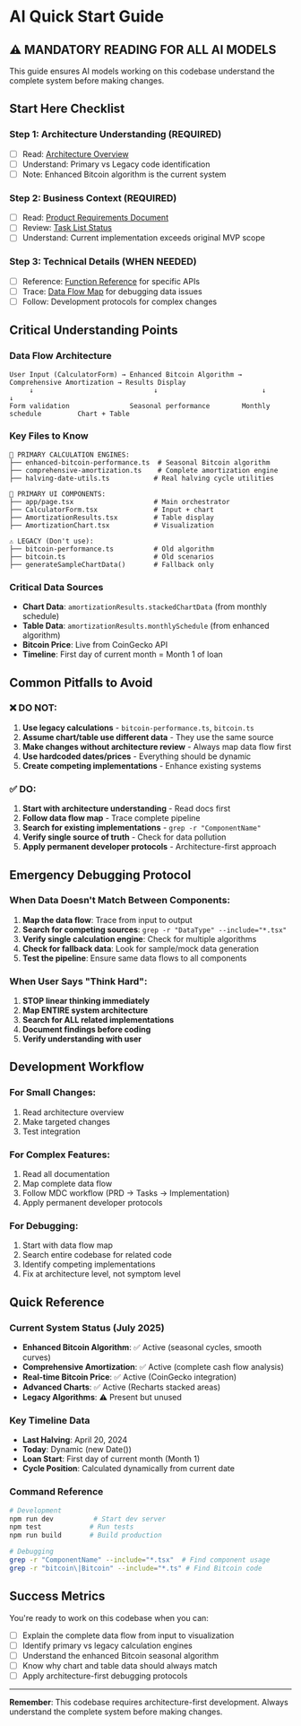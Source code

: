 # AI Quick Start Guide

## ⚠️ MANDATORY READING FOR ALL AI MODELS

This guide ensures AI models working on this codebase understand the complete system before making changes.

## Start Here Checklist

### Step 1: Architecture Understanding (REQUIRED)
- [ ] Read: [Architecture Overview](./architecture-overview.md) 
- [ ] Understand: Primary vs Legacy code identification
- [ ] Note: Enhanced Bitcoin algorithm is the current system

### Step 2: Business Context (REQUIRED)
- [ ] Read: [Product Requirements Document](./prd-real-property-calculator-revised.md)
- [ ] Review: [Task List Status](./tasks-prd-real-property-calculator-revised.md)
- [ ] Understand: Current implementation exceeds original MVP scope

### Step 3: Technical Details (WHEN NEEDED)
- [ ] Reference: [Function Reference](./function-reference.md) for specific APIs
- [ ] Trace: [Data Flow Map](./data-flow-map.md) for debugging data issues
- [ ] Follow: Development protocols for complex changes

## Critical Understanding Points

### Data Flow Architecture
```
User Input (CalculatorForm) → Enhanced Bitcoin Algorithm → Comprehensive Amortization → Results Display
     ↓                              ↓                          ↓                         ↓
Form validation               Seasonal performance        Monthly schedule         Chart + Table
```

### Key Files to Know
```
🎯 PRIMARY CALCULATION ENGINES:
├── enhanced-bitcoin-performance.ts  # Seasonal Bitcoin algorithm
├── comprehensive-amortization.ts    # Complete amortization engine
├── halving-date-utils.ts           # Real halving cycle utilities

🎯 PRIMARY UI COMPONENTS:
├── app/page.tsx                    # Main orchestrator
├── CalculatorForm.tsx              # Input + chart
├── AmortizationResults.tsx         # Table display
├── AmortizationChart.tsx           # Visualization

⚠️ LEGACY (Don't use):
├── bitcoin-performance.ts          # Old algorithm
├── bitcoin.ts                      # Old scenarios
├── generateSampleChartData()       # Fallback only
```

### Critical Data Sources
- **Chart Data**: `amortizationResults.stackedChartData` (from monthly schedule)
- **Table Data**: `amortizationResults.monthlySchedule` (from enhanced algorithm)
- **Bitcoin Price**: Live from CoinGecko API
- **Timeline**: First day of current month = Month 1 of loan

## Common Pitfalls to Avoid

### ❌ DO NOT:
1. **Use legacy calculations** - `bitcoin-performance.ts`, `bitcoin.ts`
2. **Assume chart/table use different data** - They use the same source
3. **Make changes without architecture review** - Always map data flow first
4. **Use hardcoded dates/prices** - Everything should be dynamic
5. **Create competing implementations** - Enhance existing systems

### ✅ DO:
1. **Start with architecture understanding** - Read docs first
2. **Follow data flow map** - Trace complete pipeline
3. **Search for existing implementations** - `grep -r "ComponentName"`
4. **Verify single source of truth** - Check for data pollution
5. **Apply permanent developer protocols** - Architecture-first approach

## Emergency Debugging Protocol

### When Data Doesn't Match Between Components:
1. **Map the data flow**: Trace from input to output
2. **Search for competing sources**: `grep -r "DataType" --include="*.tsx"`
3. **Verify single calculation engine**: Check for multiple algorithms
4. **Check for fallback data**: Look for sample/mock data generation
5. **Test the pipeline**: Ensure same data flows to all components

### When User Says "Think Hard":
1. **STOP linear thinking immediately**
2. **Map ENTIRE system architecture**
3. **Search for ALL related implementations**
4. **Document findings before coding**
5. **Verify understanding with user**

## Development Workflow

### For Small Changes:
1. Read architecture overview
2. Make targeted changes
3. Test integration

### For Complex Features:
1. Read all documentation
2. Map complete data flow
3. Follow MDC workflow (PRD → Tasks → Implementation)
4. Apply permanent developer protocols

### For Debugging:
1. Start with data flow map
2. Search entire codebase for related code
3. Identify competing implementations
4. Fix at architecture level, not symptom level

## Quick Reference

### Current System Status (July 2025)
- **Enhanced Bitcoin Algorithm**: ✅ Active (seasonal cycles, smooth curves)
- **Comprehensive Amortization**: ✅ Active (complete cash flow analysis)
- **Real-time Bitcoin Price**: ✅ Active (CoinGecko integration)
- **Advanced Charts**: ✅ Active (Recharts stacked areas)
- **Legacy Algorithms**: ⚠️ Present but unused

### Key Timeline Data
- **Last Halving**: April 20, 2024
- **Today**: Dynamic (new Date())
- **Loan Start**: First day of current month (Month 1)
- **Cycle Position**: Calculated dynamically from current date

### Command Reference
```bash
# Development
npm run dev          # Start dev server
npm test            # Run tests  
npm run build       # Build production

# Debugging  
grep -r "ComponentName" --include="*.tsx"  # Find component usage
grep -r "bitcoin\|Bitcoin" --include="*.ts" # Find Bitcoin code
```

## Success Metrics

You're ready to work on this codebase when you can:
- [ ] Explain the complete data flow from input to visualization
- [ ] Identify primary vs legacy calculation engines
- [ ] Understand the enhanced Bitcoin seasonal algorithm
- [ ] Know why chart and table data should always match
- [ ] Apply architecture-first debugging protocols

---

**Remember**: This codebase requires architecture-first development. Always understand the complete system before making changes.